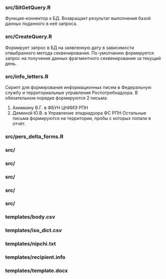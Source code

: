 ### src/SitGetQuery.R
Функция-коннектор к БД.
Возвращает результат выполнения базой данных поданного в неё запроса.

### src/CreateQuery.R
Формирует запрос в БД на заявленную дату в зависимости отвыбранного метода секвенирования.
По-умолчанию формируется запрос на получение данных фрагментного секвенирования за текущий день.

### src/info_letters.R
Скрипт для формирования информационных писем в Федеральную службу и территориальные управления Роспотребнадзора.
В обязательном порядке формируются 2 письма:
1. Акимкину В.Г. в ФБУН ЦНИИЭ РПН
2. Деминой Ю.В. в Управление эпиднадзора ФС РПН
Остальные письма формируются на территории, пробы с которых попали в отчёт.

### src/pers_delta_forms.R
### src/
### src/
### src/
### src/
### src/
### templates/body.csv
### templates/iso_dict.csv
### templates/nipchi.txt
### templates/recipient.info
### templates/template.docx